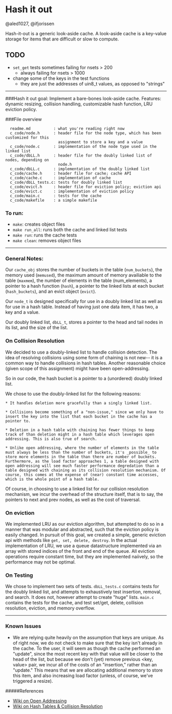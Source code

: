 # Hash it out
@aled1027, @ifjorissen

Hash-it-out is a generic look-aside cache.
A look-aside cache is a key-value storage for items that are difficult or slow to compute.

## TODO
- `set_get` tests sometimes failing for nsets > 200
    - always failing for nsets > 1000
- change some of the keys in the test functions
    - they are just the addresses of uin8_t values, as opposed to "strings"

-------

###Hash it out goal: Implement a bare-bones look-aside cache. Features: dynamic resizing, collision handling, customizable hash function, LRU eviction policy.

###File overview
```
  readme.md          : what you're reading right now
  c_code/node.h      : header file for the node type, which has been customized for this
                       assignment to store a key and a value
  c_code/node.c      : implementation of the node type used in the linked list
  c_code/dbLL.h      : header file for the doubly linked list of nodes, depending on
                       node.h
  c_code/dbLL.c      : implementation of the doubly linked list
  c_code/cache.h     : header file for cache; cache API 
  c_code/cache.c     : implementation of cache
  c_code/dbLL_tests.c: tests for doubly linked list
  c_code/evict.h     : header file for eviction policy; eviction api
  c_code/evict.c     : implementation of eviction policy
  c_code/main.c      : tests for the cache
  c_code/makefile    : a simple makefile
```

### To run:
  * `make`: creates object files
  * `make run_all`: runs both the cache and linked list tests
  * `make run`: runs the cache tests
  * `make clean`: removes object files

------

### General Notes:
  Our `cache_obj` stores the number of buckets in the table (`num_buckets`), the memory used (`memused`), the maximum amount of memory availiable to the table (`maxmem`), the number of elements in the table (num_elements), a pointer to a hash function (`hash`), a pointer to the linked lists at each bucket (`hash_buckets`), and an evict object (`evict`). 

  Our `node_t` is designed specifically for use in a doubly linked list as well as for use in a hash table. Instead of having just one data item, it has two, a key and a value. 

  Our doubly linked list, `dbLL_t`, stores a pointer to the head and tail nodes in its list, and the size of the list.

### On Collision Resolution
  We decided to use a doubly-linked list to handle collision detection. The idea of resolving collisions using some form of chaining is not new-- it is a common way to handle collisions in hash tables. Another reasonable choice (given scope of this assignment) might have been open-addressing. 

  So in our code, the hash bucket is a pointer to a (unordered) doubly linked list.

  We chose to use the doubly-linked list for the following reasons:

    * It handles deletion more gracefully than a singly linked list.

    * Collisions become something of a "non-issue," since we only have to insert the key into the list that each bucket in the cache has a pointer to.

    * Deletion in a hash table with chaining has fewer things to keep track of than deletion might in a hash table which leverages open addressing. This is also true of search.

    * Unlike open addressing, where the number of elements in the table must always be less than the number of buckets, it's _possible_ to store more elements in the table than there are number of buckets. Furthermore, as the load factor approaches 1, a table designed with open addressing will see much faster performance degredation than a table designed with chaining as its collision resolution mechanism. Of course, this comes at the expense of (near) constant time accesses, which is the whole point of a hash table.

  Of course, in choosing to use a linked list for our collision resolution mechanism, we incur the overhead of the structure itself, that is to say, the pointers to next and prev nodes, as well as the cost of traversal.


### On eviction

We implemented LRU as our eviction algorithm, but attempted to do so in a manner that was modular and abstracted, such that the eviction policy is easily changed. 
In pursuit of this goal, we created a simple, generic eviction api with methods like `get, set, delete, destroy`.
In the actual implementation of LRU, we use a queue datastructure implemented via an array with stored indices of the front and end of the queue.
All eviction operations require constant time, but they are implemented naiively, so the performance may not be optimal.

### On Testing
  We chose to implement two sets of tests. `dbLL_tests.c` contains tests for the doubly linked list, and attempts to exhaustively test insertion, removal, and search. It does not, however attempt to create "huge" lists. `main.c` contains the tests for the cache, and test set/get, delete, collision resolution, eviction, and memory overflow. 

-------

### Known Issues
  * We are relying quite heavily on the assumption that keys are unique. As of right now, we do not check to make sure that the key isn't already in the cache. To the user, it will seem as though the cache performed an "update", since the most recent key with that value will be closer to the head of the list, but because we don't (yet) remove previous <key, value> pair, we incur all of the costs of an "insertion," rather than an "update." This means that we are allocating additional memory to store this item, and also increasing load factor (unless, of course, we've triggered a resize). 


#####References
  * [Wiki on Open Addressing](https://en.wikipedia.org/wiki/Open_addressing)
  * [Wiki on Hash Tables & Collision Resolution](https://en.wikipedia.org/wiki/Hash_table#Collision_resolution)
